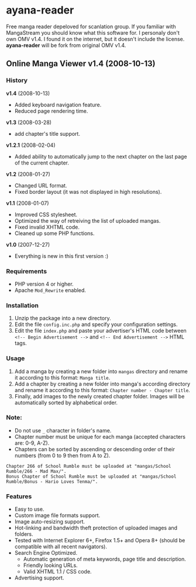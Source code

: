 ayana-reader
============

Free manga reader depeloved for scanlation group. If you familiar with MangaStream you should know what this software for. I personaly don't own OMV v1.4. I found it on the internet, but it doesn't include the license. **ayana-reader** will be fork from original OMV v1.4.

## Online Manga Viewer v1.4 (2008-10-13)


### History
**v1.4** (2008-10-13)
  * Added keyboard navigation feature.
  * Reduced page rendering time.

**v1.3** (2008-03-28)
  * add chapter's title support.

**v1.2.1** (2008-02-04)
  * Added ability to automatically jump to the next chapter on the last page of the current chapter.

**v1.2** (2008-01-27)
  * Changed URL format.
  * Fixed border layout (it was not displayed in high resolutions).

**v1.1** (2008-01-07)
  * Improved CSS stylesheet.
  * Optimized the way of retreiving the list of uploaded mangas.
  * Fixed invalid XHTML code.
  * Cleaned up some PHP functions.

**v1.0** (2007-12-27)
  * Everything is new in this first version :)


### Requirements
  * PHP version 4 or higher.
  * Apache `Mod_Rewrite` enabled.


### Installation
1. Unzip the package into a new directory.
2. Edit the file `config.inc.php` and specify your configuration settings.
3. Edit the file `index.php` and paste your advertiser's HTML code between
  `<!-- Begin Advertisement -->` and `<!-- End Advertisement -->` HTML tags.


### Usage
1. Add a manga by creating a new folder into `mangas` directory
   and rename it according to this format: `Manga title`.
2. Add a chapter by creating a new folder into manga's according directory
   and rename it according to this format: `Chapter number - Chapter title`.
3. Finally, add images to the newly created chapter folder. Images will be
   automatically sorted by alphabetical order.

### Note:
  * Do not use `_` character in folder's name.
  * Chapter number must be unique for each manga (accepted characters are: 0-9, A-Z).
  * Chapters can be sorted by ascending or descending order of their numbers (from 0 to 9 then from A to Z).

```Examples:
Chapter 266 of School Rumble must be uploaded at "mangas/School Rumble/266 - Mad Max/".
Bonus Chapter of School Rumble must be uploaded at "mangas/School Rumble/Bonus - Hario Loves Tenma/".
```

### Features
  * Easy to use.
  * Custom image file formats support.
  * Image auto-resizing support.
  * Hot-linking and bandwidth theft protection of uploaded images and folders.
  * Tested with Internet Explorer 6+, Firefox 1.5+ and Opera 8+ (should be compatible with all recent navigators).
  * Search Engine Optimized.
	  * Automatic generation of meta keywords, page title and description.
	  * Friendly looking URLs.
	  * Valid XHTML 1.1 / CSS code.
  * Advertising support.
